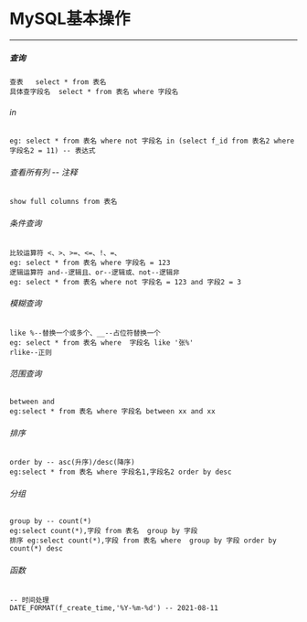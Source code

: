 # MySQL基本操作
---
##### 查询

 ```mysql
查表   select * from 表名
具体查字段名  select * from 表名 where 字段名
 ```

###### in 

```mysql
eg: select * from 表名 where not 字段名 in (select f_id from 表名2 where 字段名2 = 11) -- 表达式
```

###### 查看所有列 -- 注释

```mysql
show full columns from 表名
```

###### 条件查询

```mysql
比较运算符 <、>、>=、<=、!、=、
eg: select * from 表名 where 字段名 = 123
逻辑运算符 and--逻辑且、or--逻辑或、not--逻辑非
eg: select * from 表名 where not 字段名 = 123 and 字段2 = 3  
```

###### 模糊查询 

```mysql
like %--替换一个或多个、__--占位符替换一个
eg: select * from 表名 where  字段名 like '张%'
rlike--正则
```

###### 范围查询

```mysql
between and 
eg:select * from 表名 where 字段名 between xx and xx
```

###### 排序

```mysql
order by -- asc(升序)/desc(降序) 
eg:select * from 表名 where 字段名1,字段名2 order by desc
```

###### 分组

```mysql
group by -- count(*)
eg:select count(*),字段 from 表名  group by 字段
排序 eg:select count(*),字段 from 表名 where  group by 字段 order by count(*) desc
```

###### 函数

```mysql
-- 时间处理
DATE_FORMAT(f_create_time,'%Y-%m-%d') -- 2021-08-11
```





